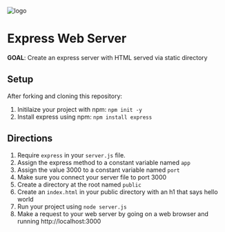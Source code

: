 ![logo](https://user-images.githubusercontent.com/44912347/202296600-c5f247d6-9616-49db-88f0-38433429d781.jpg)

# Express Web Server
**GOAL**: Create an express server with HTML served via static directory

## Setup
After forking and cloning this repository:
1. Initilaize your project with npm: `npm init -y`
2. Install express using npm: `npm install express`

## Directions
1. Require `express` in your `server.js` file.
2. Assign the express method to a constant variable named `app`
3. Assign the value 3000 to a constant variable named `port`
4. Make sure you connect your server file to port 3000
5. Create a directory at the root named `public`
6. Create an `index.html` in your public directory with an h1 that says hello world
7. Run your project using `node server.js`
8. Make a request to your web server by going on a web browser and running http://localhost:3000
